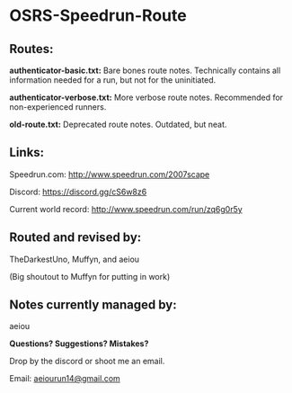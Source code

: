 # OSRS-Speedrun-Route

## Routes:

**authenticator-basic.txt:** Bare bones route notes. Technically contains all information needed for a run, but not for the uninitiated.

**authenticator-verbose.txt:** More verbose route notes. Recommended for non-experienced runners.

 **old-route.txt:** Deprecated route notes. Outdated, but neat.


## Links:

Speedrun.com: http://www.speedrun.com/2007scape

Discord: https://discord.gg/cS6w8z6

Current world record: http://www.speedrun.com/run/zq6g0r5y


## Routed and revised by:

TheDarkestUno, Muffyn, and aeiou

(Big shoutout to Muffyn for putting in work)

## Notes currently managed by:

aeiou

**Questions? Suggestions? Mistakes?**

Drop by the discord or shoot me an email.

Email: aeiourun14@gmail.com
